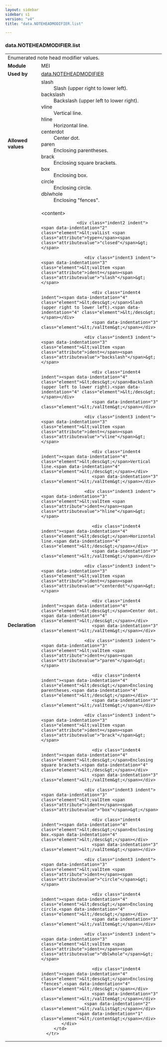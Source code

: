 ```yaml
---
layout: sidebar
sidebar: s1
version: "v4"
title: "data.NOTEHEADMODIFIER.list"

---
```


<div class="macroSpec">
   <h3 id="data.NOTEHEADMODIFIER.list">data.NOTEHEADMODIFIER.list</h3>
   <table class="wovenodd">
      <tr>
         <td colspan="2" class="wovenodd-col2">Enumerated note head modifier values.</td>
      </tr>
      <tr>
         <td class="wovenodd-col1"><strong>Module</strong></td>
         <td class="wovenodd-col2">MEI</td>
      </tr>
      <tr>
         <td class="wovenodd-col1"><strong>Used by</strong></td>
         <td class="wovenodd-col2">
            <div class="parent"><a class="link_odd" href="{{ site.baseurl }}/{{ page.version }}/data-types/data.NOTEHEADMODIFIER.html">data.NOTEHEADMODIFIER</a></div>
         </td>
      </tr>
      <tr>
         <td class="wovenodd-col1"><strong>Allowed values</strong></td>
         <td class="wovenodd-col2">
            <dl>
               <dt>slash</dt>
               <dd>Slash (upper right to lower left).</dd>
               <dt>backslash</dt>
               <dd>Backslash (upper left to lower right).</dd>
               <dt>vline</dt>
               <dd>Vertical line.</dd>
               <dt>hline</dt>
               <dd>Horizontal line.</dd>
               <dt>centerdot</dt>
               <dd>Center dot.</dd>
               <dt>paren</dt>
               <dd>Enclosing parentheses.</dd>
               <dt>brack</dt>
               <dd>Enclosing square brackets.</dd>
               <dt>box</dt>
               <dd>Enclosing box.</dd>
               <dt>circle</dt>
               <dd>Enclosing circle.</dd>
               <dt>dblwhole</dt>
               <dd>Enclosing "fences".</dd>
            </dl>
         </td>
      </tr>
      <tr>
         <td class="wovenodd-col1"><strong>Declaration</strong></td>
         <td class="wovenodd-col2">
            <div xml:space="preserve" class="pre">
               <div class="indent1 indent"><span data-indentation="1" class="element">&lt;content&gt;</span>
                  
                  <div class="indent2 indent"><span data-indentation="2" class="element">&lt;valList <span class="attribute">type=</span><span class="attributevalue">"closed"</span>&gt;</span>
                     
                     <div class="indent3 indent"><span data-indentation="3" class="element">&lt;valItem <span class="attribute">ident=</span><span class="attributevalue">"slash"</span>&gt;</span>
                        
                        <div class="indent4 indent"><span data-indentation="4" class="element">&lt;desc&gt;</span>Slash (upper right to lower left).<span data-indentation="4" class="element">&lt;/desc&gt;</span></div>
                        <span data-indentation="3" class="element">&lt;/valItem&gt;</span></div>
                     
                     <div class="indent3 indent"><span data-indentation="3" class="element">&lt;valItem <span class="attribute">ident=</span><span class="attributevalue">"backslash"</span>&gt;</span>
                        
                        <div class="indent4 indent"><span data-indentation="4" class="element">&lt;desc&gt;</span>Backslash (upper left to lower right).<span data-indentation="4" class="element">&lt;/desc&gt;</span></div>
                        <span data-indentation="3" class="element">&lt;/valItem&gt;</span></div>
                     
                     <div class="indent3 indent"><span data-indentation="3" class="element">&lt;valItem <span class="attribute">ident=</span><span class="attributevalue">"vline"</span>&gt;</span>
                        
                        <div class="indent4 indent"><span data-indentation="4" class="element">&lt;desc&gt;</span>Vertical line.<span data-indentation="4" class="element">&lt;/desc&gt;</span></div>
                        <span data-indentation="3" class="element">&lt;/valItem&gt;</span></div>
                     
                     <div class="indent3 indent"><span data-indentation="3" class="element">&lt;valItem <span class="attribute">ident=</span><span class="attributevalue">"hline"</span>&gt;</span>
                        
                        <div class="indent4 indent"><span data-indentation="4" class="element">&lt;desc&gt;</span>Horizontal line.<span data-indentation="4" class="element">&lt;/desc&gt;</span></div>
                        <span data-indentation="3" class="element">&lt;/valItem&gt;</span></div>
                     
                     <div class="indent3 indent"><span data-indentation="3" class="element">&lt;valItem <span class="attribute">ident=</span><span class="attributevalue">"centerdot"</span>&gt;</span>
                        
                        <div class="indent4 indent"><span data-indentation="4" class="element">&lt;desc&gt;</span>Center dot.<span data-indentation="4" class="element">&lt;/desc&gt;</span></div>
                        <span data-indentation="3" class="element">&lt;/valItem&gt;</span></div>
                     
                     <div class="indent3 indent"><span data-indentation="3" class="element">&lt;valItem <span class="attribute">ident=</span><span class="attributevalue">"paren"</span>&gt;</span>
                        
                        <div class="indent4 indent"><span data-indentation="4" class="element">&lt;desc&gt;</span>Enclosing parentheses.<span data-indentation="4" class="element">&lt;/desc&gt;</span></div>
                        <span data-indentation="3" class="element">&lt;/valItem&gt;</span></div>
                     
                     <div class="indent3 indent"><span data-indentation="3" class="element">&lt;valItem <span class="attribute">ident=</span><span class="attributevalue">"brack"</span>&gt;</span>
                        
                        <div class="indent4 indent"><span data-indentation="4" class="element">&lt;desc&gt;</span>Enclosing square brackets.<span data-indentation="4" class="element">&lt;/desc&gt;</span></div>
                        <span data-indentation="3" class="element">&lt;/valItem&gt;</span></div>
                     
                     <div class="indent3 indent"><span data-indentation="3" class="element">&lt;valItem <span class="attribute">ident=</span><span class="attributevalue">"box"</span>&gt;</span>
                        
                        <div class="indent4 indent"><span data-indentation="4" class="element">&lt;desc&gt;</span>Enclosing box.<span data-indentation="4" class="element">&lt;/desc&gt;</span></div>
                        <span data-indentation="3" class="element">&lt;/valItem&gt;</span></div>
                     
                     <div class="indent3 indent"><span data-indentation="3" class="element">&lt;valItem <span class="attribute">ident=</span><span class="attributevalue">"circle"</span>&gt;</span>
                        
                        <div class="indent4 indent"><span data-indentation="4" class="element">&lt;desc&gt;</span>Enclosing circle.<span data-indentation="4" class="element">&lt;/desc&gt;</span></div>
                        <span data-indentation="3" class="element">&lt;/valItem&gt;</span></div>
                     
                     <div class="indent3 indent"><span data-indentation="3" class="element">&lt;valItem <span class="attribute">ident=</span><span class="attributevalue">"dblwhole"</span>&gt;</span>
                        
                        <div class="indent4 indent"><span data-indentation="4" class="element">&lt;desc&gt;</span>Enclosing "fences".<span data-indentation="4" class="element">&lt;/desc&gt;</span></div>
                        <span data-indentation="3" class="element">&lt;/valItem&gt;</span></div>
                     <span data-indentation="2" class="element">&lt;/valList&gt;</span></div>
                  <span data-indentation="1" class="element">&lt;/content&gt;</span></div>
            </div>
         </td>
      </tr>
   </table>
</div>